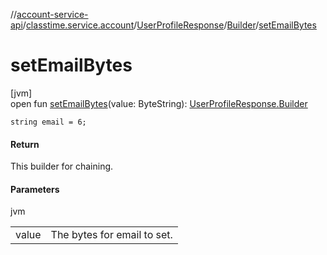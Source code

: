 //[account-service-api](../../../../index.md)/[classtime.service.account](../../index.md)/[UserProfileResponse](../index.md)/[Builder](index.md)/[setEmailBytes](set-email-bytes.md)

# setEmailBytes

[jvm]\
open fun [setEmailBytes](set-email-bytes.md)(value: ByteString): [UserProfileResponse.Builder](index.md)

`string email = 6;`

#### Return

This builder for chaining.

#### Parameters

jvm

| | |
|---|---|
| value | The bytes for email to set. |

